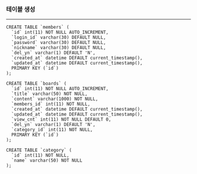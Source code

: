 ### 테이블 생성
---

    CREATE TABLE `members` (
      `id` int(11) NOT NULL AUTO_INCREMENT,
      `login_id` varchar(30) DEFAULT NULL,
      `password` varchar(30) DEFAULT NULL,
      `nickname` varchar(30) DEFAULT NULL,
      `del_yn` varchar(1) DEFAULT 'N',
      `created_at` datetime DEFAULT current_timestamp(),
      `updated_at` datetime DEFAULT current_timestamp(),
      PRIMARY KEY (`id`)
    );

    CREATE TABLE `boards` (
      `id` int(11) NOT NULL AUTO_INCREMENT,
      `title` varchar(50) NOT NULL,
      `content` varchar(1000) NOT NULL,
      `members_id` int(11) NOT NULL,
      `created_at` datetime DEFAULT current_timestamp(),
      `updated_at` datetime DEFAULT current_timestamp(),
      `view_cnt` int(11) NOT NULL DEFAULT 0,
      `del_yn` varchar(1) DEFAULT 'N',
      `category_id` int(11) NOT NULL,
      PRIMARY KEY (`id`)
    );

    CREATE TABLE `category` (
      `id` int(11) NOT NULL,
      `name` varchar(50) NOT NULL
    );
